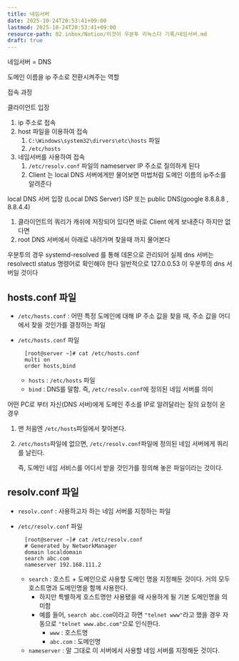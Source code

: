 ```yaml
---
title: 네임서버
date: 2025-10-24T20:53:41+09:00
lastmod: 2025-10-24T20:53:41+09:00
resource-path: 02.inbox/Notion/이것이 우분투 리눅스다 기록/네임서버.md
draft: true
---
```

네임서버 = DNS

도메인 이름을 ip 주소로 전환시켜주는 역할

  

접속 과정

클라이언트 입장

1. ip 주소로 접속
2. host 파일을 이용하여 접속
    1. `C:\Windows\system32\dirvers\etc\hosts` 파일
    2. `/etc/hosts`
3. 네임서버를 사용하여 접속
    1. `/etc/resolv.conf` 파일의 nameserver IP 주소로 질의하게 된다
    2. Client 는 local DNS 서버에게만 물어보면 마법처럼 도메인 이름의 ip주소를 알려준다

  

local DNS 서버 입장 (Local DNS Server) ISP 또는 public DNS(google 8.8.8.8 , 8.8.4.4)

1. 클라이언트의 쿼리가 캐쉬에 저장되어 있다면 바로 Client 에게 보내준다 하지만 없다면
2. root DNS 서버에서 아래로 내려가며 찾을때 까지 물어본다

  

우분투의 경우 systemd-resolved 를 통해 데몬으로 관리되어 실제 dns 서버는 resolvectl status 명령어로 확인해야 한다 일반적으로 127.0.0.53 이 우분투의 dns 서버일 것이다

  

## **hosts.conf 파일**

- `/etc/hosts.conf` : 어떤 특정 도메인에 대해 IP 주소 값을 찾을 때, 주소 값을 어디에서 찾을 것인가를 결정하는 파일
- `/etc/hosts.conf` 파일
    
    ```
      [root@server ~]# cat /etc/hosts.conf
      multi on
      order hosts,bind
    ```
    
    - `hosts` : `/etc/hosts` 파일
    - `bind` : DNS를 말함. 즉, `/etc/resolv.conf`에 정의된 네임 서버를 의미

어떤 PC로 부터 자신(DNS 서버)에게 도메인 주소를 IP로 알려달라는 질의 요청이 온 경우

1. 맨 처음엔 `/etc/hosts`파일에서 찾아본다.
2. `/etc/hosts`파일에 없으면, `/etc/resolv.conf`파일에 정의된 네임 서버에게 쿼리를 날린다.
    
    즉, 도메인 네임 서비스를 어디서 받을 것인가를 정의해 놓은 파일이라는 것이다.
    

  

## **resolv.conf 파일**

- `resolv.conf` : 사용하고자 하는 네임 서버를 지정하는 파일
- `/etc/resolv.conf` 파일
    
    ```
      [root@server ~]# cat /etc/resolv.conf
      # Generated by NetworkManager
      domain localdomain
      search abc.com
      nameserver 192.168.111.2
    ```
    
    - `search` : 호스트 + 도메인으로 사용할 도메인 명을 지정해둔 것이다. 거의 모두 호스트명과 도메인명을 함께 사용한다.
        - 하지만 특별하게 호스트명만 사용됐을 때 사용하게 될 기본 도메인명을 의미함
        - 예를 들어, `search abc.com`이라고 하면 `"telnet www"`라고 했을 경우 자동으로 `"telnet www.abc.com"`으로 인식한다.
            - `www` : 호스트명
            - `abc.com` : 도메인명
    - `nameserver` : 말 그대로 이 서버에서 사용할 네임 서버를 지정해둔 것이다.